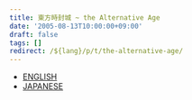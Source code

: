 ```yaml
---
title: 東方時封城 ~ the Alternative Age
date: '2005-08-13T10:00:00+09:00'
draft: false
tags: []
redirect: /${lang}/p/t/the-alternative-age/
---
```


* [ENGLISH](/en/p/t/the-alternative-age/)
* [JAPANESE](/ja/p/t/the-alternative-age/)
